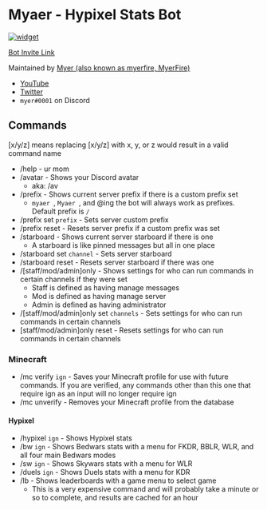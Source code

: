 # Myaer - Hypixel Stats Bot
[![widget](https://inv.wtf/widget/myerfire)](https://myer.wtf/discord)

[Bot Invite Link](https//myer.wtf/bot)

Maintained by [Myer (also known as myerfire, MyerFire)](https://github.com/myerfire)
- [YouTube](https://myer.wtf/youtube)
- [Twitter](https://myer.wtf/twitter)
- `myer#0001` on Discord
## Commands
[x/y/z] means replacing [x/y/z] with x, y, or z would result in a valid command name
- /help - ur mom
- /avatar - Shows your Discord avatar
    - aka: /av
- /prefix - Shows current server prefix if there is a custom prefix set
  - `myaer `, `Myaer `, and @ing the bot will always work as prefixes. Default prefix is `/`
- /prefix set `prefix` - Sets server custom prefix
- /prefix reset - Resets server prefix if a custom prefix was set
- /starboard - Shows current server starboard if there is one
  - A starboard is like pinned messages but all in one place
- /starboard set `channel` - Sets server starboard
- /starboard reset - Resets server starboard if there was one
- /[staff/mod/admin]only - Shows settings for who can run commands in certain channels if they were set
  - Staff is defined as having manage messages
  - Mod is defined as having manage server
  - Admin is defined as having administrator
- /[staff/mod/admin]only set `channels` - Sets settings for who can run commands in certain channels
- [staff/mod/admin]only reset - Resets settings for who can run commands in certain channels
### Minecraft
- /mc verify `ign` - Saves your Minecraft profile for use with future commands. If you are verified, any commands other than this one that require ign as an input will no longer require ign
- /mc unverify - Removes your Minecraft profile from the database
#### Hypixel
- /hypixel `ign` - Shows Hypixel stats
- /bw `ign` - Shows Bedwars stats with a menu for FKDR, BBLR, WLR, and all four main Bedwars modes
- /sw `ign` - Shows Skywars stats with a menu for WLR
- /duels `ign` - Shows Duels stats with a menu for KDR
- /lb - Shows leaderboards with a game menu to select game
  - This is a very expensive command and will probably take a minute or so to complete, and results are cached for an hour